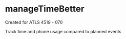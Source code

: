 # manageTimeBetter
Created for ATLS 4519 - 070

Track time and phone usage compared to planned events
